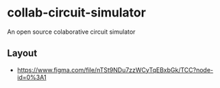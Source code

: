 # collab-circuit-simulator
An open source colaborative circuit simulator

## Layout
- https://www.figma.com/file/nTSt9NDu7zzWCyTqEBxbGk/TCC?node-id=0%3A1
